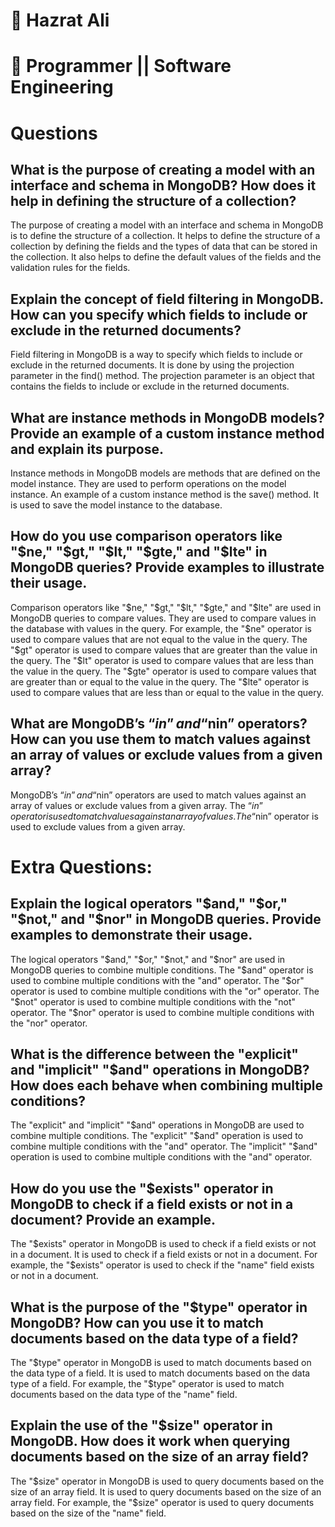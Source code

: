# 🤢 Hazrat Ali

# 🥶 Programmer || Software Engineering

# Questions

## What is the purpose of creating a model with an interface and schema in MongoDB? How does it help in defining the structure of a collection?

The purpose of creating a model with an interface and schema in MongoDB is to define the structure of a collection. It helps to define the structure of a collection by defining the fields and the types of data that can be stored in the collection. It also helps to define the default values of the fields and the validation rules for the fields.

## Explain the concept of field filtering in MongoDB. How can you specify which fields to include or exclude in the returned documents?

Field filtering in MongoDB is a way to specify which fields to include or exclude in the returned documents. It is done by using the projection parameter in the find() method. The projection parameter is an object that contains the fields to include or exclude in the returned documents.

## What are instance methods in MongoDB models? Provide an example of a custom instance method and explain its purpose.

Instance methods in MongoDB models are methods that are defined on the model instance. They are used to perform operations on the model instance. An example of a custom instance method is the save() method. It is used to save the model instance to the database.

## How do you use comparison operators like "$ne," "$gt," "$lt," "$gte," and "$lte" in MongoDB queries? Provide examples to illustrate their usage.

Comparison operators like "$ne," "$gt," "$lt," "$gte," and "$lte" are used in MongoDB queries to compare values. They are used to compare values in the database with values in the query. For example, the "$ne" operator is used to compare values that are not equal to the value in the query. The "$gt" operator is used to compare values that are greater than the value in the query. The "$lt" operator is used to compare values that are less than the value in the query. The "$gte" operator is used to compare values that are greater than or equal to the value in the query. The "$lte" operator is used to compare values that are less than or equal to the value in the query.

## What are MongoDB’s “$in” and “$nin” operators? How can you use them to match values against an array of values or exclude values from a given array?

MongoDB’s “$in” and “$nin” operators are used to match values against an array of values or exclude values from a given array. The “$in” operator is used to match values against an array of values. The “$nin” operator is used to exclude values from a given array.

# Extra Questions:

## Explain the logical operators "$and," "$or," "$not," and "$nor" in MongoDB queries. Provide examples to demonstrate their usage.

The logical operators "$and," "$or," "$not," and "$nor" are used in MongoDB queries to combine multiple conditions. The "$and" operator is used to combine multiple conditions with the "and" operator. The "$or" operator is used to combine multiple conditions with the "or" operator. The "$not" operator is used to combine multiple conditions with the "not" operator. The "$nor" operator is used to combine multiple conditions with the "nor" operator.

## What is the difference between the "explicit" and "implicit" "$and" operations in MongoDB? How does each behave when combining multiple conditions?

The "explicit" and "implicit" "$and" operations in MongoDB are used to combine multiple conditions. The "explicit" "$and" operation is used to combine multiple conditions with the "and" operator. The "implicit" "$and" operation is used to combine multiple conditions with the "and" operator.

## How do you use the "$exists" operator in MongoDB to check if a field exists or not in a document? Provide an example.

The "$exists" operator in MongoDB is used to check if a field exists or not in a document. It is used to check if a field exists or not in a document. For example, the "$exists" operator is used to check if the "name" field exists or not in a document.

## What is the purpose of the "$type" operator in MongoDB? How can you use it to match documents based on the data type of a field?

The "$type" operator in MongoDB is used to match documents based on the data type of a field. It is used to match documents based on the data type of a field. For example, the "$type" operator is used to match documents based on the data type of the "name" field.

## Explain the use of the "$size" operator in MongoDB. How does it work when querying documents based on the size of an array field?

The "$size" operator in MongoDB is used to query documents based on the size of an array field. It is used to query documents based on the size of an array field. For example, the "$size" operator is used to query documents based on the size of the "name" field.